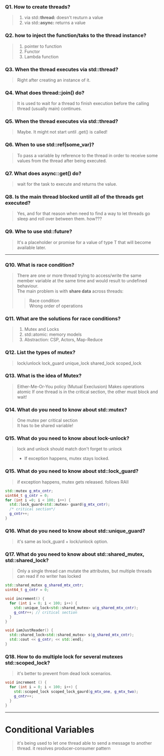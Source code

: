 ### Q1. How to create threads?
> 1. via std::**thread:** doesn't reuturn a value  
> 2. via std::**async:** returns a value  

### Q2. how to inject the function/taks to the thread instance?
> 1. pointer to function  
> 2. Functor  
> 3. Lambda function  

### Q3. When the thread executes via std::thread?
> Right after creating an instance of it.

### Q4. What does thread::join() do?
> It is used to wait for a thread to finish execution before the calling thread (usually main) continues.

### Q5. When the thread executes via std::thread?
> Maybe. It might not start until .get() is called!

### Q6. When to use std::ref(some_var)?
> To pass a variable by reference to the thread in order to receive some values from the thread after being executed.

### Q7. What does async::get() do?
> wait for the task to execute and returns the value.

### Q8. Is the main thread blocked untill all of the threads get executed?
> Yes, and for that reason when need to find a way to let threads go sleep and roll over between them. how???

### Q9. Whe to use std::future<T>?
>  It's a placeholder or promise for a value of type T that will become available later.

---

### Q10. What is race condition?
> There are one or more thread trying to access/write the same member variable at the same time and would result to undefined behaviour.  
> The main problem is with **share data** across threads:
> > Race condition  
> > Wrong order of operations

### Q11. What are the solutions for race conditions?
> 1. Mutex and Locks
> 2. std::atomic: memory models
> 3. Abstraction: CSP, Actors, Map-Reduce

### Q12. List the types of mutex?
> lock/unlock
> lock_guard
> unique_lock
> shared_lock
> scoped_lock

### Q13. What is the idea of Mutex?
> Either-Me-Or-You policy (Mutual Execlusion)
> Makes operations atomic
> If one thread is in the critical section, the other must block and wait!

### Q14. What do you need to know about std::mutex?
> One mutex per critical section  
> It has to be shared variable!  

### Q15. What do you need to know about lock-unlock?
> lock and unlock should match
> don't forget to unlock
> * If exception happens, mutex stays locked.

### Q15. What do you need to know about std::lock_guard?
> if exception happens, mutex gets released. follows RAII
```cpp
std::mutex g_mtx_cntr;
uint64_t g_cntr = 0;
for (int i =0; i < 100; i++) {
  std::lock_guard<std::mutex> guard(g_mtx_cntr);
  /* critical section*/
  g_cntr++;
}
```
### Q16. What do you need to know about std::unique_guard?
> it's same as lock_guard + lock/unlock option.

### Q17. What do you need to know about std::shared_mutex, std::shared_lock?
> Only a single thread can mutate the attributes, but multiple threads can read if no writer has locked

```cpp
std::shared_mutex g_shared_mtx_cntr;
uint64_t g_cntr = 0;

void increment() {
  for (int i = 0; i < 100; i++) {
    std::unique_lock<std::shared_mutex> u(g_shared_mtx_cntr);
    g_cntr++; // critical section
  }
}

void iamJustReader() {
  std::shared_lock<std::shared_mutex> s(g_shared_mtx_cntr);
  std::cout << g_cntr; << std::endl;
}
```
### Q18. How to do multiple lock for several mutexes std::scoped_lock?
> it's better to prevent from dead lock scenarios.
```cpp
void increment () {
  for (int i = 0; i < 100; i++) {
    std::scoped_lock scoped_lock_gaurd(g_mtx_one, g_mtx_two);
    g_cntr++;
  }
}
```
---
# Conditional Variables
> it's being used to let one thread able to send a message to another thread.
> it resolves producer-consumer pattern
